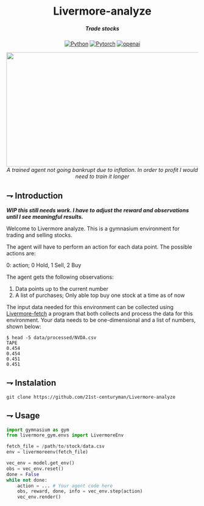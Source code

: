 <div align="center">

# Livermore-analyze
##### Trade stocks
[![Python](https://img.shields.io/badge/python-3776AB.svg?style=for-the-badge&logo=python&logoColor=white)]()
[![Pytorch](https://img.shields.io/badge/stable_baselines3-EE4C2C.svg?style=for-the-badge&logo=pytorch&logoColor=white)]()
[![openai](https://img.shields.io/badge/gymnasium-412991.svg?style=for-the-badge&logo=openai&logoColor=white)]()
<p align="center">
  <img width="533" height="300" src="./assets/animation.gif">
  <br/>
  <i>A trained agent not going bankrupt due to inflation. In order to profit I would need to train it longer</i>
</p>
</div>

## ⇁  Introduction

***WIP this still needs work. I have to adjust the reward and observations until I see meaningful results.***

Welcome to Livermore analyze. This is a gymnasium environment for trading and selling stocks.

The agent will have to perform an action for each data point. The possible actions are:

0: action; 0 Hold, 1 Sell, 2 Buy

The agent gets the following observations: 
1. Data points up to the current number
2. A list of purchases; Only able top buy one stock at a time as of now

The input data needed for this environment can be collected using [Livermore-fetch](https://github.com/21st-centuryman/Livermore-fetch) a program that both collects and process the data for this environment. Your data needs to be one-dimensional and a list of numbers, shown below:

```console
$ head -5 data/processed/NVDA.csv
TAPE
0.454
0.454
0.451
0.451
```

## ⇁  Instalation
```console
git clone https://github.com/21st-centuryman/Livermore-analyze
```

## ⇁  Usage
```python
import gymnasium as gym
from livermore_gym.envs import LivermoreEnv

fetch_file = /path/to/stock/data.csv
env = livermoreenv(fetch_file)

vec_env = model.get_env()
obs = vec_env.reset()
done = False
while not done:
    action = ... # Your agent code here
    obs, reward, done, info = vec_env.step(action)
    vec_env.render()
```
